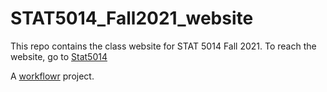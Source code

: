 # STAT5014_Fall2021_website

This repo contains the class website for STAT 5014 Fall 2021.  To reach the website, go to [Stat5014][]

A [workflowr][] project.

[Stat5014]: https://rsettlage.github.io/STAT5104_Fall2021/index.html
[workflowr]: https://github.com/jdblischak/workflowr
